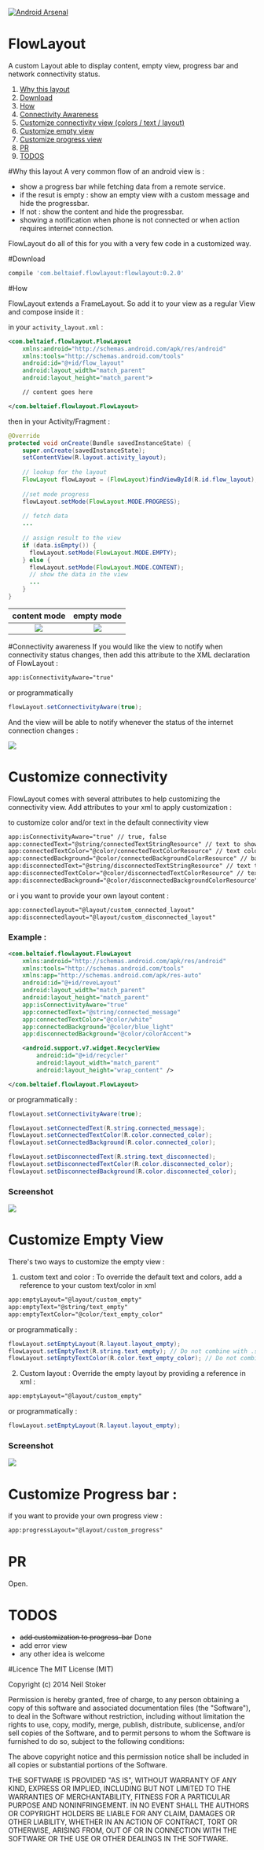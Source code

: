 
[![Android Arsenal](https://img.shields.io/badge/Android%20Arsenal-FlowLayout-brightgreen.svg?style=flat)](http://android-arsenal.com/details/1/4407)

# FlowLayout
A custom Layout able to display content, empty view, progress bar and network connectivity status.

1. [Why this layout](https://github.com/WassimBenltaief/FlowLayout#why-this-layout)
2. [Download](https://github.com/WassimBenltaief/FlowLayout#download)
3. [How](https://github.com/WassimBenltaief/FlowLayout#how)
4. [Connectivity Awareness](https://github.com/WassimBenltaief/FlowLayout#connectivity-awareness)
5. [Customize connectivity view (colors / text / layout)](https://github.com/WassimBenltaief/FlowLayout#customize-connectivity)
6. [Customize empty view](https://github.com/WassimBenltaief/FlowLayout#customize-empty-view)
7. [Customize progress view](https://github.com/WassimBenltaief/FlowLayout#customize-progress-bar-)
8. [PR](https://github.com/WassimBenltaief/FlowLayout#pr)
9. [TODOS](https://github.com/WassimBenltaief/FlowLayout#todos)

#Why this layout
A very common flow of an android view is :
- show a progress bar while fetching data from a remote service.
- if the resut is empty : show an empty view with a custom message and hide the progressbar.
- If not : show the content and hide the progressbar.
- showing a notification when phone is not connected or when action requires internet connection.

FlowLayout do all of this for you with a very few code in a customized way.

#Download

```groovy
compile 'com.beltaief.flowlayout:flowlayout:0.2.0'
```

#How

FlowLayout extends a FrameLayout. So add it to your view as a regular View and compose inside it :

in your ```activity_layout.xml``` :

```xml
<com.beltaief.flowlayout.FlowLayout
    xmlns:android="http://schemas.android.com/apk/res/android"
    xmlns:tools="http://schemas.android.com/tools"
    android:id="@+id/flow_layout"
    android:layout_width="match_parent"
    android:layout_height="match_parent">

    // content goes here

</com.beltaief.flowlayout.FlowLayout>
```

then in your Activity/Fragment :
```java
@Override
protected void onCreate(Bundle savedInstanceState) {
    super.onCreate(savedInstanceState);
    setContentView(R.layout.activity_layout);
    
    // lookup for the layout
    FlowLayout flowLayout = (FlowLayout)findViewById(R.id.flow_layout);
    
    //set mode progress
    flowLayout.setMode(FlowLayout.MODE.PROGRESS);
    
    // fetch data
    ...
    
    // assign result to the view
    if (data.isEmpty()) {
      flowLayout.setMode(FlowLayout.MODE.EMPTY);
    } else {
      flowLayout.setMode(FlowLayout.MODE.CONTENT);
      // show the data in the view
      ...
    }
}
```
[content]: https://github.com/WassimBenltaief/FlowLayout/blob/master/images/content_loading.gif

[empty]: https://github.com/WassimBenltaief/FlowLayout/blob/master/images/empty_example.gif

| content mode  | empty mode    |   
|:-------------:|:-------------:|
| ![][content]  | ![][empty]    |


#Connectivity awareness
If you would like the view to notify when connectivity status changes, then add this attribute to the XML declaration of FlowLayout :

```xml 
app:isConnectivityAware="true"
```

or programmatically

```java
flowLayout.setConnectivityAware(true);
```

And the view will be able to notify whenever the status of the internet connection changes :

![](https://github.com/WassimBenltaief/FlowLayout/blob/master/images/connectivity.gif)

# Customize connectivity

FlowLayout comes with several attributes to help customizing the connectivity view.
Add attributes to your xml to apply customization :

to customize color and/or  text in the default connectivity view
```xml
app:isConnectivityAware="true" // true, false
app:connectedText="@string/connectedTextStringResource" // text to show when connected
app:connectedTextColor="@color/connectedTextColorResource" // text color
app:connectedBackground="@color/connectedBackgroundColorResource" // background color
app:disconnectedText="@string/disconnectedTextStringResource" // text to show when disconnected
app:disconnectedTextColor="@color/disconnectedTextColorResource" // text color
app:disconnectedBackground="@color/disconnectedBackgroundColorResource" // background color
```

or i you want to provide your own layout content :
```xml
app:connectedlayout="@layout/custom_connected_layout"
app:disconnectedlayout="@layout/custom_disconnected_layout"
```

### Example :

```xml
<com.beltaief.flowlayout.FlowLayout
    xmlns:android="http://schemas.android.com/apk/res/android"
    xmlns:tools="http://schemas.android.com/tools"
    xmlns:app="http://schemas.android.com/apk/res-auto"
    android:id="@+id/reveLayout"
    android:layout_width="match_parent"
    android:layout_height="match_parent"
    app:isConnectivityAware="true"
    app:connectedText="@string/connected_message"
    app:connectedTextColor="@color/white"
    app:connectedBackground="@color/blue_light"
    app:disconnectedBackground="@color/colorAccent">

    <android.support.v7.widget.RecyclerView
        android:id="@+id/recycler"
        android:layout_width="match_parent"
        android:layout_height="wrap_content" />

</com.beltaief.flowlayout.FlowLayout>

```

or programmatically :

```java
flowLayout.setConnectivityAware(true);

flowLayout.setConnectedText(R.string.connected_message);
flowLayout.setConnectedTextColor(R.color.connected_color);
flowLayout.setConnectedBackground(R.color.connected_color);

flowLayout.setDisconnectedText(R.string.text_disconnected);
flowLayout.setDisconnectedTextColor(R.color.disconnected_color);
flowLayout.setDisconnectedBackground(R.color.disconnected_color);

```

### Screenshot


![](https://github.com/WassimBenltaief/FlowLayout/blob/master/images/custom_connectivity.gif)

# Customize Empty View
There's two ways to customize the empty view :

1. custom text and color :
To override the default text and colors, add a reference to your custom text/color in xml

```xml
app:emptyLayout="@layout/custom_empty"
app:emptyText="@string/text_empty"
app:emptyTextColor="@color/text_empty_color"
```
or programmatically :

```java
flowLayout.setEmptyLayout(R.layout.layout_empty);
flowLayout.setEmptyText(R.string.text_empty); // Do not combine with .setEmptyLayout()
flowLayout.setEmptyTextColor(R.color.text_empty_color); // Do not combine with .setEmptyLayout()
```

2. Custom layout :
Override the empty layout by providing a reference in xml :

```xml
app:emptyLayout="@layout/custom_empty"
```
or programmatically :

```java
flowLayout.setEmptyLayout(R.layout.layout_empty);
```

### Screenshot
![](https://github.com/WassimBenltaief/FlowLayout/blob/master/images/custom_empty.gif)

# Customize Progress bar :

if you want to provide your own progress view :

```xml
app:progressLayout="@layout/custom_progress"
```

# PR
Open.

# TODOS

- <del>add customization to progress-bar</del> Done
- add error view
- any other idea is welcome

#Licence
The MIT License (MIT)

Copyright (c) 2014 Neil Stoker

Permission is hereby granted, free of charge, to any person obtaining a copy of
this software and associated documentation files (the "Software"), to deal in
the Software without restriction, including without limitation the rights to
use, copy, modify, merge, publish, distribute, sublicense, and/or sell copies of
the Software, and to permit persons to whom the Software is furnished to do so,
subject to the following conditions:

The above copyright notice and this permission notice shall be included in all
copies or substantial portions of the Software.

THE SOFTWARE IS PROVIDED "AS IS", WITHOUT WARRANTY OF ANY KIND, EXPRESS OR
IMPLIED, INCLUDING BUT NOT LIMITED TO THE WARRANTIES OF MERCHANTABILITY, FITNESS
FOR A PARTICULAR PURPOSE AND NONINFRINGEMENT. IN NO EVENT SHALL THE AUTHORS OR
COPYRIGHT HOLDERS BE LIABLE FOR ANY CLAIM, DAMAGES OR OTHER LIABILITY, WHETHER
IN AN ACTION OF CONTRACT, TORT OR OTHERWISE, ARISING FROM, OUT OF OR IN
CONNECTION WITH THE SOFTWARE OR THE USE OR OTHER DEALINGS IN THE SOFTWARE.
